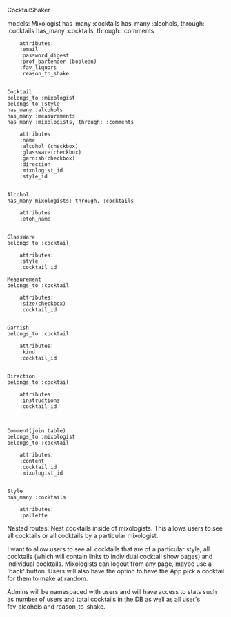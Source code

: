 CocktailShaker 

models:
    Mixologist
    has_many :cocktails
    has_many :alcohols, through: :cocktails
    has_many :cocktails, through: :comments

        attributes: 
        :email
        :password_digest
        :prof_bartender (boolean)
        :fav_liquors
        :reason_to_shake


    Cocktail
    belongs_to :mixologist
    belongs_to :style
    has_many :alcohols
    has_many :measurements
    has_many :mixologists, through: :comments

        attributes: 
        :name
        :alcohol (checkbox)
        :glassware(checkbox)
        :garnish(checkbox)
        :direction
        :mixologist_id
        :style_id

    
    Alcohol
    has_many mixologists: through, :cocktails

        attributes:
        :etoh_name 
        

    GlassWare
    belongs_to :cocktail

        attributes:
        :style
        :cocktail_id

    Measurement
    belongs_to :cocktail

        attributes:
        :size(checkbox)
        :cocktail_id


    Garnish
    belongs_to :cocktail

        attributes:
        :kind
        :cocktail_id


    Direction
    belongs_to :cocktail

        attributes: 
        :instructions
        :cocktail_id



    Comment(join table)
    belongs_to :mixologist 
    belongs_to :cocktail

        attributes:
        :content
        :cocktail_id
        :mixologist_id


    Style
    has_many :cocktails

        attributes: 
        :pallette

Nested routes:  Nest cocktails inside of mixologists.  This allows users to see
all cocktails or all cocktails by a particular mixologist. 

I want to allow users to see all cocktails that are of a particular style, all cocktails (which will contain links to individual cocktail show pages) and individual cocktails.  Mixologists can logout from any page, maybe use a 'back' button. Users will also have the option to have the App pick a cocktail for them to make at random.  

Admins will be namespaced with users and will have access to stats such as number of users and total cocktails in the DB as well as all user's fav_alcohols and reason_to_shake.  